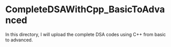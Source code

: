 # CompleteDSAWithCpp_BasicToAdvanced
In this directory, I will upload the complete DSA codes using C++ from basic to advanced.
